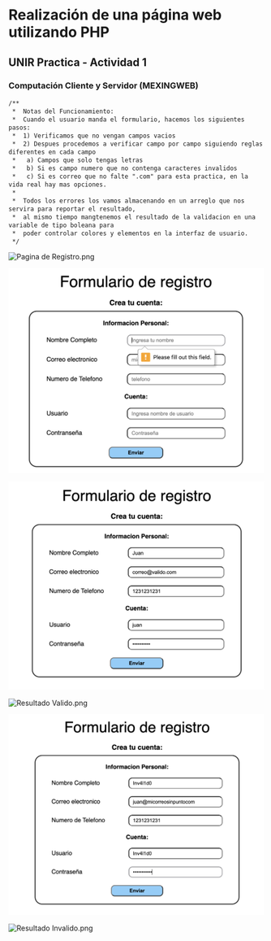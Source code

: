 # Realización de una página web utilizando PHP
## UNIR Practica - Actividad 1
### Computación Cliente y Servidor (MEXINGWEB)

    /**
     *  Notas del Funcionamiento:
     *  Cuando el usuario manda el formulario, hacemos los siguientes pasos:
     *  1) Verificamos que no vengan campos vacios
     *  2) Despues procedemos a verificar campo por campo siguiendo reglas diferentes en cada campo
     *   a) Campos que solo tengas letras
     *   b) Si es campo numero que no contenga caracteres invalidos
     *   c) Si es correo que no falte ".com" para esta practica, en la vida real hay mas opciones.
     * 
     *  Todos los errores los vamos almacenando en un arreglo que nos servira para reportar el resultado,
     *  al mismo tiempo mangtenemos el resultado de la validacion en una variable de tipo boleana para
     *  poder controlar colores y elementos en la interfaz de usuario.
     */

![Pagina de Registro.png](src%2Frecursos%2Fimagenes%2FPagina%20de%20Registro.png)

![Validacion en HTML5.png](src%2Frecursos%2Fimagenes%2FValidacion%20en%20HTML5.png)

![Formulario Valido.png](src%2Frecursos%2Fimagenes%2FFormulario%20Valido.png)

![Resultado Valido.png](src%2Frecursos%2Fimagenes%2FResultado%20Valido.png)

![Formulario Invalido.png](src%2Frecursos%2Fimagenes%2FFormulario%20Invalido.png)

![Resultado Invalido.png](src%2Frecursos%2Fimagenes%2FResultado%20Invalido.png)